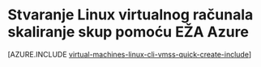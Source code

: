 <properties
    pageTitle="Stvaranje skupa skaliranje virtualnog računala | Microsoft Azure"
    description="Stvaranje virtualnog računala skaliranje skup pomoću EŽA Azure"
    services="virtual-machine-scale-sets"
    documentationCenter=""
    authors="gatneil"
    manager="madhana"
    editor="tysonn"
    tags="azure-resource-manager" />

<tags
    ms.service="virtual-machine-scale-sets"
    ms.workload="na"
    ms.tgt_pltfrm="na"
    ms.devlang="na"
    ms.topic="get-started-article"
    ms.date="03/22/2016"
    ms.author="gatneil"/>

# <a name="create-a-linux-virtual-machine-scale-set-using-azure-cli"></a>Stvaranje Linux virtualnog računala skaliranje skup pomoću EŽA Azure

[AZURE.INCLUDE [virtual-machines-linux-cli-vmss-quick-create-include](../../includes/virtual-machines-linux-cli-vmss-quick-create-include.md)]
